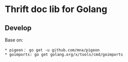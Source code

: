 # Thrift doc lib for Golang

## 

## Develop 
Base on:

    * pigeon： go get -u github.com/mna/pigeon
    * goimports: go get golang.org/x/tools/cmd/goimports
